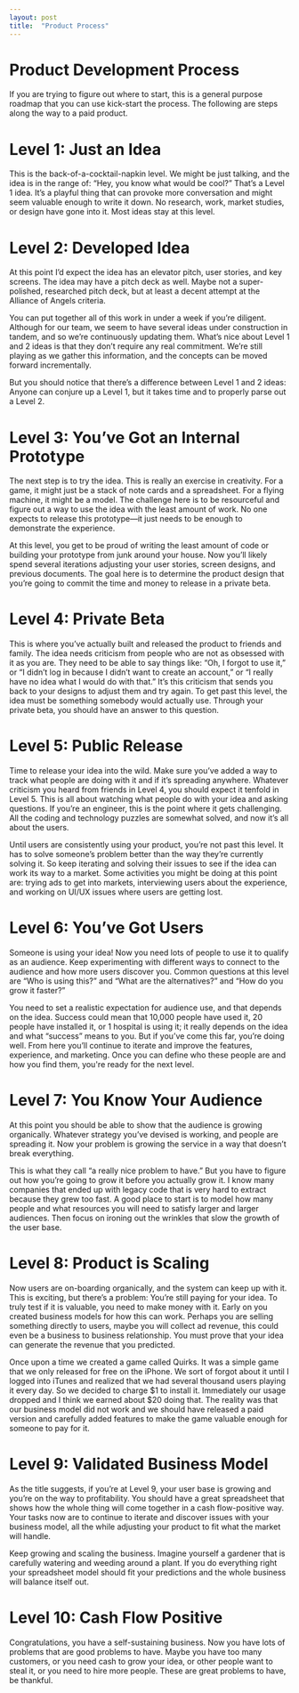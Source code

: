 ```yaml
---
layout: post
title:  "Product Process"
---
```

# Product Development Process
If you are trying to figure out where to start, this is a general purpose roadmap that you can use kick-start the process. The following are steps along the way to a paid product.


# Level 1: Just an Idea
This is the back-of-a-cocktail-napkin level. We might be just talking, and the idea is in the range of: “Hey, you know what would be cool?” That’s a Level 1 idea. It’s a playful thing that can provoke more conversation and might seem valuable enough to write it down. No research, work, market studies, or design have gone into it. Most ideas stay at this level.

# Level 2: Developed Idea
At this point I’d expect the idea has an elevator pitch, user stories, and key screens. The idea may have a pitch deck as well. Maybe not a super-polished, researched pitch deck, but at least a decent attempt at the Alliance of Angels criteria.

You can put together all of this work in under a week if you’re diligent. Although for our team, we seem to have several ideas under construction in tandem, and so we’re continuously updating them. What’s nice about Level 1 and 2 ideas is that they don’t require any real commitment. We’re still playing as we gather this information, and the concepts can be moved forward incrementally.

But you should notice that there’s a difference between Level 1 and 2 ideas: Anyone can conjure up a Level 1, but it takes time and to properly parse out a Level 2.

# Level 3: You’ve Got an Internal Prototype
The next step is to try the idea. This is really an exercise in creativity. For a game, it might just be a stack of note cards and a spreadsheet. For a flying machine, it might be a model. The challenge here is to be resourceful and figure out a way to use the idea with the least amount of work. No one expects to release this prototype—it just needs to be enough to demonstrate the experience.

At this level, you get to be proud of writing the least amount of code or building your prototype  from junk around your house. Now you’ll likely spend several iterations adjusting your user stories, screen designs, and previous documents. The goal here is to determine the product design that you’re going to commit the time and money to release in a private beta.

# Level 4: Private Beta
This is where you’ve actually built and released the product to friends and family. The idea needs criticism from people who are not as obsessed with it as you are. They need to be able to say things like: “Oh, I forgot to use it,” or “I didn’t log in because I didn’t want to create an account,” or “I really have no idea what I would do with that.” It’s this criticism that sends you back to your designs to adjust them and try again. To get past this level, the idea must be something somebody would actually use. Through your private beta, you should have an answer to this question.

# Level 5: Public Release
Time to release your idea into the wild. Make sure you’ve added a way to track what people are doing with it and if it’s spreading anywhere. Whatever criticism you heard from friends in Level 4, you should expect it tenfold in Level 5. This is all about watching what people do with your idea and asking questions. If you’re an engineer, this is the point where it gets challenging. All the coding and technology puzzles are somewhat solved, and now it’s all about the users.

Until users are consistently using your product, you’re not past this level. It has to solve someone’s problem better than the way they’re currently solving it. So keep iterating and solving their issues to see if the idea can work its way to a market. Some activities you might be doing at this point are: trying ads to get into markets, interviewing users about the experience, and working on UI/UX issues where users are getting lost.

# Level 6: You’ve Got Users
Someone is using your idea! Now you need lots of people to use it to qualify as an audience. Keep experimenting with different ways to connect to the audience and how more users  discover you. Common questions at this level are “Who is using this?” and “What are the alternatives?” and “How do you grow it faster?”

You need to set a realistic expectation for audience use, and that depends on the idea. Success could mean that 10,000 people have used it, 20 people have installed it, or 1 hospital is using it; it really depends on the idea and what “success” means to you. But if you’ve come this far, you’re doing well. From here you’ll continue to iterate and improve the features, experience, and marketing. Once you can define who these people are and how you find them, you're ready for the next level.

# Level 7: You Know Your Audience
At this point you should be able to show that the audience is growing organically. Whatever strategy you’ve devised is working, and people are spreading it. Now your problem is growing the service in a way that doesn’t break everything.

This is what they call “a really nice problem to have.” But you have to figure out how you’re going to grow it before you actually grow it. I know many companies that ended up with legacy code that is very hard to extract because they grew too fast. A good place to start is to model how many people and what resources you will need to satisfy larger and larger audiences. Then focus on ironing out the wrinkles that slow the growth of the user base.

# Level 8: Product is Scaling
Now users are on-boarding organically, and the system can keep up with it. This is exciting, but there’s a problem: You’re still paying for your idea. To truly test if it is valuable, you need to make money with it. Early on you created business models for how this can work. Perhaps you are selling something directly to users, maybe you will collect ad revenue, this could even be a business to business relationship. You must prove that your idea can generate the revenue that you predicted.

Once upon a time we created a game called Quirks. It was a simple game that we only released for free on the iPhone. We sort of forgot about it until I logged into iTunes and realized that we had several thousand users playing it every day. So we decided to charge $1 to install it. Immediately our usage dropped and I think we earned about $20 doing that. The reality was that our business model did not work and we should have released a paid version and carefully added features to make the game valuable enough for someone to pay for it.

# Level 9: Validated Business Model
As the title suggests, if you’re at Level 9, your user base is growing and you’re on the way to profitability. You should have a great spreadsheet that shows how the whole thing will come together in a cash flow-positive way. Your tasks now are to continue to iterate and discover issues with your business model, all the while adjusting your product to fit what the market will handle.

Keep growing and scaling the business. Imagine yourself a gardener that is carefully watering and weeding around a plant. If you do everything right your spreadsheet model should fit your predictions and the whole business will balance itself out.

# Level 10: Cash Flow Positive
Congratulations, you have a self-sustaining business. Now you have lots of problems that are good problems to have. Maybe you have too many customers, or you need cash to grow your idea, or other people want to steal it, or you need to hire more people. These are great problems to have, be thankful.
